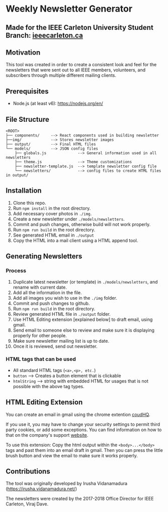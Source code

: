 # Weekly Newsletter Generator

## Made for the IEEE Carleton University Student Branch: [ieeecarleton.ca](http://ieeecarleton.ca)

## Motivation

This tool was created in order to create a consistent look and feel for the newsletters that were sent out to all IEEE members, volunteers, and subscribers through multiple different mailing clients.

## Prerequisites

- Node.js (at least v6): https://nodejs.org/en/

## File Structure
    <ROOT>
    ├── components/     --> React components used in building newsletter
    ├──img/             --> Stores newsletter images
    ├── output/         --> Final HTML files
    └── models/         --> JSON config files
        ├── globals.js              --> General information used in all newsletters
        ├── theme.js                --> Theme customizations  
        ├── newsletter-template.js  --> template newsletter config file
        └── newsletters/            --> config files to create HTML files in output/

## Installation

1. Clone this repo.
2. Run `npm install` in the root directory.
3. Add necessary cover photos in `./img`.
4. Create a new newsletter under `./models/newsletters`.
5. Commit and push changes, otherwise build will not work properly.
6. Run `npm run build` in the root directory.
7. See generated HTML email in `./output`
8. Copy the HTML into a mail client using a HTML append tool.

## Generating Newsletters
### Process
1. Duplicate latest newsletter (or template) in `./models/newsletters`, and rename with current date.
2. Add all the information in the file.
3. Add all images you wish to use in the `./img` folder.
4. Commit and push changes to github.
5. Run `npm run build` in the root directory.
6. Review generated HTML file in `./output` folder.
7. Use HTML Editing extension [explained below] to draft email, using gmail.
8. Send email to someone else to review and make sure it is displaying properly for other people.
9. Make sure newsletter mailing list is up to date.
10. Once it is reviewed, send out newsletter.

### HTML tags that can be used
- All standard HTML tags (`<a>,<p>, etc.`)
- `button` --> Creates a button element that is clickable
- `htmlString` --> string with embedded HTML for usages that is not possible with the above tag types.

## HTML Editing Extension

You can create an email in gmail using the chrome extention [coudHQ](https://chrome.google.com/webstore/detail/free-html-editor-for-gmai/ioinaaeeacahcmbgfmeaaofhfkijpdeb/related).

If you use it, you may have to change your security settings to permit third party cookies, or add some exceptions. You can find information on how to that on the company's support [website](https://support.cloudhq.net/how-to-enable-3rd-party-cookies-in-google-chrome-browser/).

To use this extension: Copy the html output within the `<body>...</body>` tags and past them into an email draft in gmail. Then you can press the little brush button and view the email to make sure it works properly.

## Contributions

The tool was originally developed by Irusha Vidanamadura (https://irusha.vidanamadura.net/)

The newsletters were created by the 2017-2018 Office Director for IEEE Carleton, Viraj Dave.